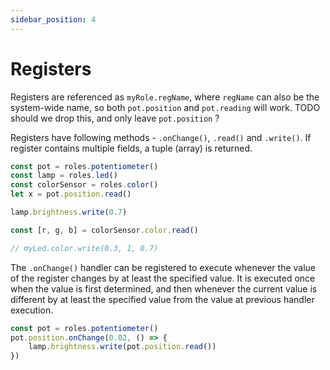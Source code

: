```yaml
---
sidebar_position: 4
---
```


# Registers

Registers are referenced as `myRole.regName`, where `regName` can also be the system-wide name,
so both `pot.position` and `pot.reading` will work.
TODO should we drop this, and only leave `pot.position` ?

Registers have following methods - `.onChange()`, `.read()` and `.write()`.
If register contains multiple fields, a tuple (array) is returned.

```js
const pot = roles.potentiometer()
const lamp = roles.led()
const colorSensor = roles.color()
let x = pot.position.read()

lamp.brightness.write(0.7)

const [r, g, b] = colorSensor.color.read()

// myLed.color.write(0.3, 1, 0.7)
```

The `.onChange()` handler can be registered to execute whenever the value of the register changes
by at least the specified value.
It is executed once when the value is first determined, and then whenever the current value
is different by at least the specified value from the value at previous handler execution.

```js
const pot = roles.potentiometer()
pot.position.onChange(0.02, () => {
    lamp.brightness.write(pot.position.read())
})
```